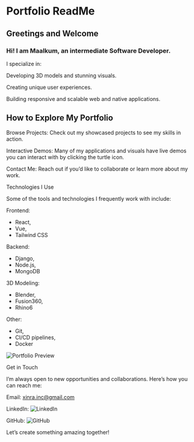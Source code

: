 # Portfolio ReadMe

## Greetings and Welcome

### Hi! I am Maalkum, an intermediate Software Developer.

I specialize in:

Developing 3D models and stunning visuals.

Creating unique user experiences.

Building responsive and scalable web and native applications.

## How to Explore My Portfolio

Browse Projects: Check out my showcased projects to see my skills in action.

Interactive Demos: Many of my applications and visuals have live demos you can interact with by clicking the turtle icon.

Contact Me: Reach out if you’d like to collaborate or learn more about my work.

Technologies I Use

Some of the tools and technologies I frequently work with include:

Frontend:

- React,
- Vue,
- Tailwind CSS

Backend:

- Django,
- Node.js,
- MongoDB

3D Modeling:

- Blender,
- Fusion360,
- Rhino6

Other:

- Git,
- CI/CD pipelines,
- Docker

![Portfolio Preview]('./src/assets/readmeImage.jpg')

Get in Touch

I’m always open to new opportunities and collaborations. Here’s how you can reach me:

Email: xinra.inc@gmail.com

LinkedIn: ![LinkedIn]('https://www.linkedin.com/in/maalkum-frater-agentail')

GitHub: ![GitHub]('https://github.com/xrmaalk/')

Let’s create something amazing together!
